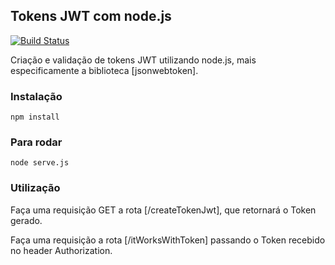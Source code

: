 ## Tokens JWT com node.js

[![Build Status](https://travis-ci.com/HigorC/jwt-with-nodejs.svg?branch=master)](https://travis-ci.com/HigorC/jwt-with-nodejs)

Criação e validação de tokens JWT utilizando node.js, mais especificamente a biblioteca [jsonwebtoken].

### Instalação
```
npm install
```

### Para rodar
```
node serve.js
```

### Utilização

Faça uma requisição GET a rota [/createTokenJwt], que retornará o Token gerado.

Faça uma requisição a rota [/itWorksWithToken] passando o Token recebido no header Authorization.
